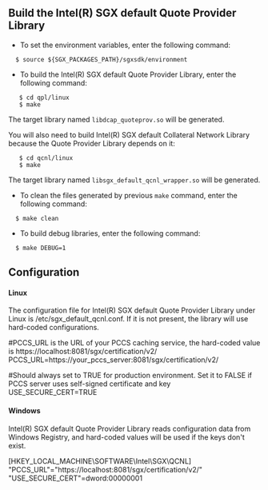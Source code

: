 
## Build the Intel(R) SGX default Quote Provider Library
- To set the environment variables, enter the following command:
```
  $ source ${SGX_PACKAGES_PATH}/sgxsdk/environment
```
- To build the Intel(R) SGX default Quote Provider Library, enter the following command:
```
   $ cd qpl/linux
   $ make
```
The target library named ``libdcap_quoteprov.so`` will be generated.

You will also need to build  Intel(R) SGX default Collateral Network Library because the Quote Provider Library depends on it:
```
   $ cd qcnl/linux
   $ make
```

The target library named ``libsgx_default_qcnl_wrapper.so`` will be generated.
 - To clean the files generated by previous `make` command, enter the following command:
```
  $ make clean
```

 - To build debug libraries, enter the following command:
```
  $ make DEBUG=1
```
## Configuration

#### Linux
The configuration file for Intel(R) SGX default Quote Provider Library under Linux is /etc/sgx_default_qcnl.conf. If it is not present, the library will use hard-coded configurations.

#PCCS_URL is the URL of your PCCS caching service, the hard-coded value is https://localhost:8081/sgx/certification/v2/ <br />
PCCS_URL=https://your_pccs_server:8081/sgx/certification/v2/ <br />

#Should always set to TRUE for production environment. Set it to FALSE if PCCS server uses self-signed certificate and key <br />
USE_SECURE_CERT=TRUE
#### Windows
Intel(R) SGX default Quote Provider Library reads configuration data from Windows Registry, and hard-coded values will be used if the keys don't exist.

[HKEY_LOCAL_MACHINE\SOFTWARE\Intel\SGX\QCNL] <br />
"PCCS_URL"="https://localhost:8081/sgx/certification/v2/" <br />
"USE_SECURE_CERT"=dword:00000001
